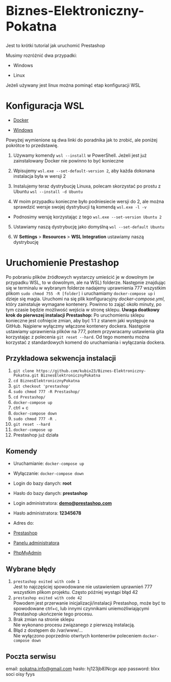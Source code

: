 
<h1 style="font-size: 40px">Biznes-Elektroniczny-Pokatna</h1>

  

Jest to krótki tutorial jak uruchomić Prestashop

Musimy rozróżnić dwa przypadki:

- Windows

- Linux

  

Jeżeli używany jest linux można pominąć etap konfiguracji WSL

  

# Konfiguracja WSL

- [Docker](https://docs.docker.com/desktop/wsl/)

- [Windows](https://learn.microsoft.com/en-us/windows/wsl/install)

  

Powyżej wymienione są dwa linki do poradnika jak to zrobić, ale poniżej pokrótce to przedstawię.

  

1. Używamy komendy `wsl --install` w PowerShell. Jeżeli jest już zainstalowany Docker nie powinno to być konieczne

2. Wpisujemy `wsl.exe --set-default-version 2`, aby każda dokonana instalacja była w wersji 2

3. Instalujemy teraz dystrybucję Linuxa, polecam skorzystać po prostu z Ubuntu `wsl --install -d Ubuntu`

4. W moim przypadku konieczne było podniesiecie wersji do 2, ale można sprawdzić wersje swojej dystrybucji tą komendą `wsl.exe -l -v`

- Podnosimy wersję korzystając z tego `wsl.exe --set-version Ubuntu 2`

5. Ustawiamy naszą dystrybucję jako domyślną `wsl --set-default Ubuntu`

6. W **Settings** > **Resources** > **WSL Integration** ustawiamy naszą dystrybucję
  

# Uruchomienie Prestashop

Po pobraniu plików źródłowych wystarczy umieścić je w dowolnym (w przypadku WSL, to w dowolnym, ale na WSL) folderze. Następnie znajdując się w terminalu w wybranym folderze nadajemy uprawnienia 777 wszystkim plikom `sudo chmod 755 -R [folder]` i uruchamiamy `docker-compose up` i dzieje się magia. Uruchomi na się plik konfiguracyjny _docker-compose.yml_, który zainstaluje wymagane kontenery. Powinno to zająć około minuty, po tym czasie będzie możliwość wejścia w stronę sklepu.
**Uwaga doatkowy krok do pierwszej instalacji Prestashop:**
Po uruchomieniu sklepu konieczne jest cofnięcie zmian, aby być 1:1 z stanem jaki występuje na GitHub. Najpierw wyłączmy włączone kontenery dockera. Następnie ustawiamy uprawnienia plików na 777, potem przywracamy ustawienia gita korzystając z polecenia `git reset --hard`. 
Od tego momentu można korzystać z standardowych komend do uruchamiania i wyłączania dockera.

## Przykładowa sekwencja instalacji
1. `git clone https://github.com/kubix23/Biznes-Elektroniczny-Pokatna.git BiznesElektronicznyPokatna`
2. `cd BiznesElektronicznyPokatna`
3. `git checkout 'prestashop'`
4. `sudo chmod 777 -R Prestashop/`
5. `cd Prestashop/`
6. `docker-compose up`
7. ctrl + c
8. `docker-compose down`
9. `sudo chmod 777 -R .`
10. `git reset --hard`
11. `docker-compose up`
12. Prestashop już działa

## Komendy

- Uruchamianie: `docker-compose up`

- Wyłączanie: `docker-compose down`

- Login do bazy danych: **root**

- Hasło do bazy danych: **prestashop**

- Login administratora: **demo@prestashop.com**

- Hasło administratora: **12345678**

- Adres do:

- [Prestashop](http://localhost:8080)

- [Panelu administratora](http://localhost:8080/admin-dev)

- [PhpMyAdmin]( http://localhost:8081)


## Wybrane błędy

1. `prestashop exited with code 1`  
Jest to najczęściej spowodowane nie ustawieniem uprawnień 777 wszystkim plikom projektu. Często później wystąpi błąd 42
2. `prestashop exited with code 42`  
Powodem jest przerwanie inicjalizacji/instalacji Prestashop, może być to spowodowane ctrl+c, lub innymi czynnikami uniemożliwiającymi Prestashop ukończenie tego procesu.
3. Brak zmian na stronie sklepu  
Nie wykonano procesu związanego z pierwszą instalacją.
4. Błąd z dostępem do /var/www/...  
Nie wyłączono poprzednio otwrtych kontenerów poleceniem `docker-compose down`

## Poczta serwisu

email: pokatna.info@gmail.com
hasło: hj123jb8)Ncgx
app password: blxx soci oisy fyys

